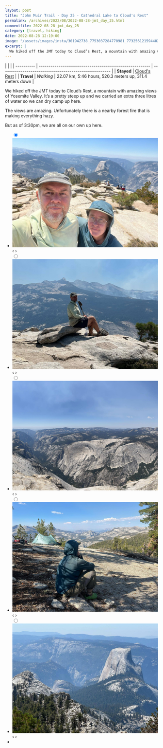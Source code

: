 ```yaml
---
layout: post
title: "John Muir Trail - Day 25 - Cathedral Lake to Cloud's Rest"
permalink: /archives/2022/08/2022-08-28-jmt_day_25.html
commentfile: 2022-08-28-jmt_day_25
category: [travel, hiking]
date: 2022-08-28 12:19:00
image: "/assets/images/insta/301942738_7753037284770981_7732561215944022401_n_17920830206469019.jpg"
excerpt: |
  We hiked off the JMT today to Cloud’s Rest, a mountain with amazing views of Yosemite Valley. It’s a pretty steep up and we carried an extra three litres of water so we can dry camp up here.
---
```


|            |                                                           |
| ---------- | --------------------------------------------------------- | -------------------------------------------------------- |
| **Stayed** | [Cloud's Rest](https://maps.app.goo.gl/MTPyGmF5SLpmLww9A) |
| **Travel** | _Walking_                                                 | 22.07 km, 5:46 hours, 520.3 meters up, 311.4 meters down |

We hiked off the JMT today to Cloud’s Rest, a mountain with amazing views of Yosemite Valley. It’s a pretty steep up and we carried an extra three litres of water so we can dry camp up here.

The views are amazing. Unfortunately there is a nearby forest fire that is making everything hazy.

But as of 3:30pm, we are all on our own up here.

<ul class="slides">
    <input type="radio" name="radio-btn" id="img-1" checked="checked" />
    <li class="slide-container">
        <div class="slide">
          <a href="/assets/images/insta/302020572_502978868218906_6251516956797737541_n_18019967332423798.jpg"><img src="/assets/images/insta/302020572_502978868218906_6251516956797737541_n_18019967332423798.jpg" /></a>
        </div>
    <div class="nav">
      <label for="img-5" class="prev">&#x2039;</label>
      <label for="img-2" class="next">&#x203a;</label>
    </div>
    </li>
        <input type="radio" name="radio-btn" id="img-2"  />
    <li class="slide-container">
        <div class="slide">
          <a href="/assets/images/insta/301930140_487230262785209_3378068485244469604_n_17953576103040165.jpg"><img src="/assets/images/insta/301930140_487230262785209_3378068485244469604_n_17953576103040165.jpg" /></a>
        </div>
    <div class="nav">
      <label for="img-1" class="prev">&#x2039;</label>
      <label for="img-3" class="next">&#x203a;</label>
    </div>
    </li>
        <input type="radio" name="radio-btn" id="img-3"  />
    <li class="slide-container">
        <div class="slide">
          <a href="/assets/images/insta/302036193_387242363552994_4241858272257683171_n_17897899511604059.jpg"><img src="/assets/images/insta/302036193_387242363552994_4241858272257683171_n_17897899511604059.jpg" /></a>
        </div>
    <div class="nav">
      <label for="img-2" class="prev">&#x2039;</label>
      <label for="img-4" class="next">&#x203a;</label>
    </div>
    </li>
        <input type="radio" name="radio-btn" id="img-4"  />
    <li class="slide-container">
        <div class="slide">
          <a href="/assets/images/insta/302321428_1114458486129058_8058754642578186674_n_17860868870790290.jpg"><img src="/assets/images/insta/302321428_1114458486129058_8058754642578186674_n_17860868870790290.jpg" /></a>
        </div>
    <div class="nav">
      <label for="img-3" class="prev">&#x2039;</label>
      <label for="img-5" class="next">&#x203a;</label>
    </div>
    </li>
    <input type="radio" name="radio-btn" id="img-5" />
    <li class="slide-container">
        <div class="slide">
          <a href="/assets/images/insta/301942738_7753037284770981_7732561215944022401_n_17920830206469019.jpg"><img src="/assets/images/insta/301942738_7753037284770981_7732561215944022401_n_17920830206469019.jpg" /></a>
        </div>
    <div class="nav">
      <label for="img-4" class="prev">&#x2039;</label>
      <label for="img-1" class="next">&#x203a;</label>
    </div>
    </li>
<li class="nav-dots">
      <label for="img-1" class="nav-dot" id="img-dot-1"></label>
      <label for="img-2" class="nav-dot" id="img-dot-2"></label>
      <label for="img-3" class="nav-dot" id="img-dot-3"></label>
      <label for="img-4" class="nav-dot" id="img-dot-4"></label>
      <label for="img-5" class="nav-dot" id="img-dot-5"></label>
</li>
</ul>
